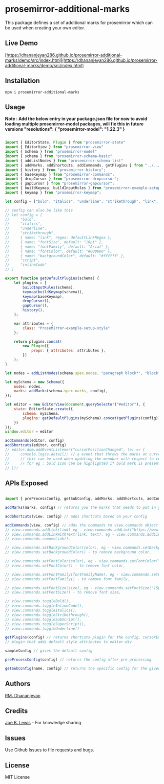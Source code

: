 # prosemirror-additional-marks

This package defines a set of additional marks for prosemirror which can be used when creating your own editor.

## Live Demo

[https://dhananjeyan286.github.io/prosemirror-additional-marks/demo/src/index.html](https://dhananjeyan286.github.io/prosemirror-additional-marks/demo/src/index.html)

## Installation
```
npm i prosemirror-additional-marks
```

## Usage

**Note : Add the below entry in your package.json file for now to avoid loading multiple prosemirror-model packages, will fix this in future versions
"resolutions": {
    "prosemirror-model": "1.22.3"
}**

```js

import { EditorState, Plugin } from "prosemirror-state"
import { EditorView } from "prosemirror-view"
import { Schema } from "prosemirror-model"
import { schema } from "prosemirror-schema-basic"
import { addListNodes } from "prosemirror-schema-list"
import { addMarks, addShortcuts, addCommands, getPlugins } from "../../dist/index.es";
import { history } from "prosemirror-history";
import { baseKeymap } from "prosemirror-commands";
import { dropCursor } from "prosemirror-dropcursor";
import { gapCursor } from "prosemirror-gapcursor";
import { buildKeymap, buildInputRules } from "prosemirror-example-setup";
import { keymap } from "prosemirror-keymap";

let config = ["bold", "italics", "underline", "strikethrough", "link", "fontSize", "fontFamily", "fontColor", "backgroundColor", "script", "inlineCode"]

// config can also be like this
// let config = [
//     "bold",
//     "italics",
//     "underline",
//     "strikethrough",
//     { name: "link", regex: defaultLinkRegex },
//     { name: "fontSize", default: "10pt" },
//     { name: "fontFamily", default: "Arial" },
//     { name: "fontColor", default: "#000000" },
//     { name: "backgroundColor", default: "#ffffff" },
//     "script",
//     "inlineCode"
// ]

export function getDefaultPlugins(schema) {
    let plugins = [
        buildInputRules(schema),
        keymap(buildKeymap(schema)),
        keymap(baseKeymap),
        dropCursor(),
        gapCursor(),
        history(),
    ];

    var attributes = {
        class: "ProseMirror-example-setup-style"
    };

    return plugins.concat(
        new Plugin({
            props: { attributes: attributes },
        })
    );
}

let nodes = addListNodes(schema.spec.nodes, "paragraph block*", "block")

let mySchema = new Schema({
    nodes: nodes,
    marks: addMarks(schema.spec.marks, config),
});

let editor = new EditorView(document.querySelector("#editor"), {
    state: EditorState.create({
        schema: mySchema,
        plugins: getDefaultPlugins(mySchema).concat(getPlugins(config)),
    })
});
window.editor = editor

addCommands(editor, config)
addShortcuts(editor, config)
// editor.dom.addEventListener("cursorPositionChanged", (e) => {
//     console.log(e.detail); // a event that throws the marks at current cursor position whenever view is updated,
//     // this can be used when updating the menubar with respect to cursor movements
//     // for eg : bold icon can be highlighted if bold mark is present at current cursor position by adding an event listener to the dom event "cursorPositionChanged"
// });
```

## APIs Exposed

```js

import { preProcessConfig, getSubConfig, addMarks, addShortcuts, addCommands, getPlugins, sampleConfig } from "prosemirror-additional-marks"

addMarks(marks, config) // returns you the marks that needs to put in your schema based on your config

addShortcuts(view, config) // adds shortcuts based on your config

addCommands(view, config) // adds the commands to view.commands object which you can use to bind it to the menubar
// view.commands.addLink(link) eg - view.commands.addLink("https://www.google.com"),
// view.commands.addLinkWithText(link, text), eg - view.commands.addLinkWithText("https://www.google.com", "Google"),
// view.commands.removeLink(),

// view.commands.setBackgroundColor(color), eg - view.commands.setBackgroundColor("red"),
// view.commands.setBackgroundColor() - to remove background color,

// view.commands.setFontColor(color), eg - view.commands.setFontColor("red"),
// view.commands.setFontColor() - to remove font color,

// view.commands.setFontFamily(fontFamilyName), eg - view.commands.setFontFamily("Times New Roman"),
// view.commands.setFontFamily() - to remove font family,

// view.commands.setFontSize(size), eg - view.commands.setFontSize("15pt"),
// view.commands.setFontSize() - to remove font size,

// view.commands.toggleBold(),
// view.commands.toggleInlineCode(),
// view.commands.toggleItalics(),
// view.commands.toggleStrikethrough(),
// view.commands.toggleSubScript(),
// view.commands.toggleSuperScript(),
// view.commands.toggleUnderline()

getPlugins(config) // returns shortcuts plugin for the config, cursorEventsPlugin to get marks at current cursor position for every view updation,
// plugin that adds default style attributes to editor-div

sampleConfig // gives the default config

preProcessConfig(config) // returns the config after pre processing

getSubConfig(name, config) // returns the specific config for the given mark name

```

## Authors

[RM. Dhananjeyan](https://github.com/Dhananjeyan286)

## Credits

[Joe B. Lewis](https://github.com/joelewis) - For knowledge sharing

## Issues

Use Github Issues to file requests and bugs.

## License

MIT License
